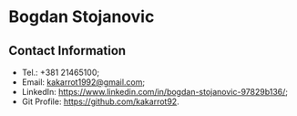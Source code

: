 # Bogdan Stojanovic


## Contact Information
- Tel.: +381 21465100;
- Email: kakarrot1992@gmail.com;
- LinkedIn: https://www.linkedin.com/in/bogdan-stojanovic-97829b136/;
- Git Profile: https://github.com/kakarrot92.